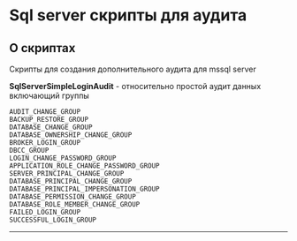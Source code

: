 # Sql server скрипты для аудита

## О скриптах

Скрипты для создания дополнительного аудита для mssql server

**SqlServerSimpleLoginAudit** - относительно простой аудит данных 
включающий группы

    AUDIT_CHANGE_GROUP
    BACKUP_RESTORE_GROUP
    DATABASE_CHANGE_GROUP
    DATABASE_OWNERSHIP_CHANGE_GROUP
    BROKER_LOGIN_GROUP
    DBCC_GROUP    
    LOGIN_CHANGE_PASSWORD_GROUP
    APPLICATION_ROLE_CHANGE_PASSWORD_GROUP
    SERVER_PRINCIPAL_CHANGE_GROUP
    DATABASE_PRINCIPAL_CHANGE_GROUP
    DATABASE_PRINCIPAL_IMPERSONATION_GROUP
    DATABASE_PERMISSION_CHANGE_GROUP
    DATABASE_ROLE_MEMBER_CHANGE_GROUP
    FAILED_LOGIN_GROUP
    SUCCESSFUL_LOGIN_GROUP

---